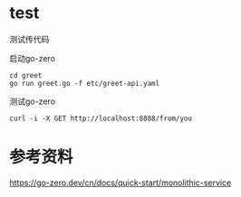 # test
测试传代码


启动go-zero
```shell
cd greet
go run greet.go -f etc/greet-api.yaml
```
测试go-zero
```shell
curl -i -X GET http://localhost:8888/from/you
```


# 参考资料

https://go-zero.dev/cn/docs/quick-start/monolithic-service
